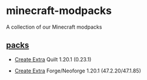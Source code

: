 # minecraft-modpacks
A collection of our Minecraft modpacks

## [packs](/modpacks)


* [Create Extra](/modpacks/create-extra) Quilt 1.20.1 (0.23.1)

* [Create Extra](/modpacks/create-extra-forge-neoforge) Forge/Neoforge 1.20.1 (47.2.20/47.1.85)